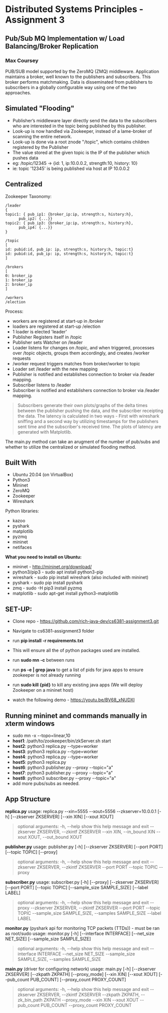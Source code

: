 # Distributed Systems Principles - Assignment 3

## Pub/Sub MQ Implementation w/ Load Balancing/Broker Replication
### Max Coursey 

 PUB/SUB model supported by the ZeroMQ (ZMQ) middleware. Application maintains a broker, well known to the publishers and subscribers. This broker performs matchmaking. Data is disseminated from publishers to subscribers in a globally configurable way using one of the two approaches.

## Simulated "Flooding" 
- Publisher’s middleware layer directly send the data to the subscribers who are interested in the topic being published by this publisher. 
- Look-up is now handled via Zookeeper, instead of a lame-broker of scanning the entire network. 
- Look-up is done via a root znode "/topic", which contains children registered by the Publisher
- The value stored at the given topic is the IP of the publisher which pushes data
- eg: /topic/12345 -> {id: 1, ip:10.0.0.2, strength:10, history: 10}
- ie: topic '12345' is being published via host at IP 10.0.0.2

## Centralized 

Zookeeper Taxonomy:

```
/leader
{
topic1: { pub_ip1: {broker_ip:ip, strength:s, history:h},
	  pub_ip2: {...}}
topic2: { pub_ip3: {broker_ip:ip, strength:s, history:h},
	  pub_ip4: {...}}
}

/topic
[
id: pubid:id, pub_ip: ip, strength:s, history:h, topic:t}
id: pubid:id, pub_ip: ip, strength:s, history:h, topic:t}
]

/brokers
[
0: broker_ip
1: broker_ip
2: broker_ip
]

/workers
/election
```


Process:

 - workers are registered at start-up in /broker
 - loaders are registered at start-up /election
 - 1 loader is elected 'leader'
 - Publisher Registers itself in /topic
 - Publisher sets Watcher on /leader
 - Loader listens for changes on /topic, and when triggered, processes over /topic objects, groups them accordingly, and creates /worker requests
 - /worker request triggers matches from broker/worker to topic
 - Loader set /leader with the new mapping
 - Publisher is notified and establishes connection to broker via /leader mapping.
 - Subscriber listens to /leader
 - Subscriber is notified and establishers connection to broker via /leader mapping.

>Subscribers generate their own plots/graphs of the delta times between the publisher pushing the data, and the subscriber receipting the data. The latency is calculated in two ways - First with wireshark sniffing and a second way by utilizing timestamps for the publishers sent time and the subscriber's received time.  The plots of latency are generated with Matplotlib.

The main.py method can take an arugment of the number of pub/subs and whether to utilize the centralized or simulated flooding method.

## Built With
- Ubuntu 20.04 (on VirtualBox)
- Python3
- Mininet
- ZeroMQ
- Zookeeper
- Wireshark

Python libraries:
 - kazoo
 - pyshark
 - matplotlib
 - pyzmq
 - mininet
 - netifaces

**What you need to install on Ubuntu:**
- mininet - http://mininet.org/download/
- python3/pip3  - sudo apt install python3-pip
- wireshark - sudo pip install wireshark (also included with mininet)
- pyshark - sudo pip install pyshark
- zmq - sudo -H pip3 install pyzmq
- matplotlib - sudo apt-get install python3-matplotlib

## SET-UP:
- Clone repo - https://github.com/rich-java-dev/cs6381-assignment3.git

- Navigate to cs6381-assignment3 folder
- run **pip install -r requirements.txt**
 - This will ensure all the of python packages used are installed.
- run **sudo mn -c** between runs
- run **ps -e | grep java** to get a list of pids for java apps to ensure zookeeper is not already running
- run **sudo kill {pid}** to kill any existing java apps (We will deploy Zookeeper on a mininet host)

- watch the following demo - https://youtu.be/BV68_xNUDXI


## **Running mininet and commands manually in xterm windows**
>
 - sudo mn -x --topo=linear,10
 - **host1**: /path/to/zookeeper/bin/zkServer.sh start
 - **host2**: python3 replica.py --type=worker
 - **host3**: python3 replica.py --type=worker
 - **host4**: python3 replica.py --type=worker
 - **host5**: python3 replica.py
 - **host6**: python3 publisher.py --proxy --topic="a"
 - **host7**: python3 publisher.py --proxy --topic="a"
 - **host8**: python3 subscriber.py --proxy --topic="a"
 - add more pubs/subs as needed.



## App Structure

**replica.py**
usage: replica.py --xin=5555 --xout=5556 --zkserver=10.0.0.1 [-h] [--zkserver ZKSERVER] [--xin XIN] [--xout XOUT]

>optional arguments:
  -h, --help            show this help message and exit
  --zkserver ZKSERVER, --zkintf ZKSERVER
  --xin XIN, --in_bound XIN
  --xout XOUT, --out_bound XOUT


**publisher.py**
usage: publisher.py [-h] [--zkserver ZKSERVER] [--port PORT] [--topic TOPIC] [--proxy]

>optional arguments:
  -h, --help            show this help message and exit
  --zkserver ZKSERVER, --zkintf ZKSERVER
  --port PORT
  --topic TOPIC
  --proxy

**subscriber.py**
usage: subscriber.py [-h] [--proxy] [--zkserver ZKSERVER] [--port PORT] [--topic TOPIC]
                     [--sample_size SAMPLE_SIZE] [--label LABEL]

>optional arguments:
  -h, --help            show this help message and exit
  --proxy
  --zkserver ZKSERVER, --zkintf ZKSERVER
  --port PORT
  --topic TOPIC
  --sample_size SAMPLE_SIZE, --samples SAMPLE_SIZE
  --label LABEL

**monitor.py** 
(pyshark api for monitoring TCP packets (TTDs)) - must be ran as root/sudo
usage: monitor.py [-h] [--interface INTERFACE] [--net_size NET_SIZE]
                  [--sample_size SAMPLE_SIZE]
>optional arguments:
  -h, --help            show this help message and exit
  --interface INTERFACE
  --net_size NET_SIZE
  --sample_size SAMPLE_SIZE, --samples SAMPLE_SIZE

**main.py** 
(driver for configuring network)
usage: main.py [-h] [--zkserver ZKSERVER] [--zkpath ZKPATH] [--proxy_mode] [--xin XIN] [--xout XOUT]
               [--pub_count PUB_COUNT] [--proxy_count PROXY_COUNT]

>optional arguments:
  -h, --help            show this help message and exit
  --zkserver ZKSERVER, --zkintf ZKSERVER
  --zkpath ZKPATH, --zk_bin_path ZKPATH
  --proxy_mode
  --xin XIN
  --xout XOUT
  --pub_count PUB_COUNT
  --proxy_count PROXY_COUNT
